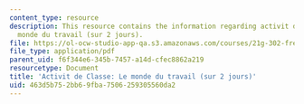```yaml
---
content_type: resource
description: This resource contains the information regarding activit de classe le
  monde du travail (sur 2 jours).
file: https://ol-ocw-studio-app-qa.s3.amazonaws.com/courses/21g-302-french-ii-fall-2004/463d5b752bb69fba7506259305560da2_MIT21G_302_F04_Classe_T.pdf
file_type: application/pdf
parent_uid: f6f344e6-345b-7457-a14d-cfec8862a219
resourcetype: Document
title: 'Activit de Classe: Le monde du travail (sur 2 jours)'
uid: 463d5b75-2bb6-9fba-7506-259305560da2
---
```

